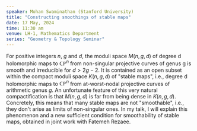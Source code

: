 ```yaml
---
speaker: Mohan Swaminathan (Stanford University)
title: "Constructing smoothings of stable maps"
date: 17 May, 2024
time: 11:30 am 
venue: LH-1, Mathematics Department
series: "Geometry & Topology Seminar"
---
```


For positive integers $n$, $g$ and $d$, the moduli space $M(n,g,d)$ of degree d holomorphic maps to $\mathbb{CP}^n$ from non-singular projective curves 
of genus g is smooth and irreducible for $d > 2g-2.$ It is contained as an open subset within the compact moduli space $K(n,g,d)$ 
of "stable maps", i.e., degree d holomorphic maps to $\mathbb{CP}^n$ from at-worst-nodal projective curves of arithmetic genus $g.$ An unfortunate 
feature of this very natural compactification is that $M(n,g,d)$ is far from being dense in $K(n,g,d)$. Concretely, this means that many 
stable maps are not "smoothable", i.e., they don't arise as limits of non-singular ones. In my talk, I will explain this phenomenon and a 
new sufficient condition for smoothability of stable maps, obtained in joint work with Fatemeh Rezaee.
